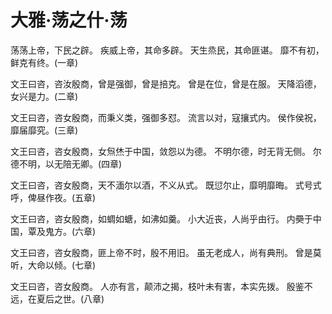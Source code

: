 # 大雅·荡之什·荡

荡荡上帝，下民之辟。
疾威上帝，其命多辟。
天生烝民，其命匪谌。
靡不有初，鲜克有终。(一章)

文王曰咨，咨汝殷商，曾是强御，曾是掊克。
曾是在位，曾是在服。
天降滔德，女兴是力。(二章)

文王曰咨，咨女殷商，而秉义类，强御多怼。
流言以对，寇攘式内。
侯作侯祝，靡届靡究。(三章)

文王曰咨，咨女殷商，女炰烋于中国，敛怨以为德。
不明尔德，时无背无侧。
尔德不明，以无陪无卿。(四章)

文王曰咨，咨女殷商，天不湎尔以酒，不义从式。
既愆尔止，靡明靡晦。
式号式呼，俾昼作夜。(五章)

文王曰咨，咨女殷商，如蜩如螗，如沸如羹。
小大近丧，人尚乎由行。
内奰于中国，覃及鬼方。(六章)

文王曰咨，咨女殷商，匪上帝不时，殷不用旧。
虽无老成人，尚有典刑。
曾是莫听，大命以倾。(七章)

文王曰咨，咨女殷商。
人亦有言，颠沛之揭，枝叶未有害，本实先拨。
殷鉴不远，在夏后之世。(八章)

